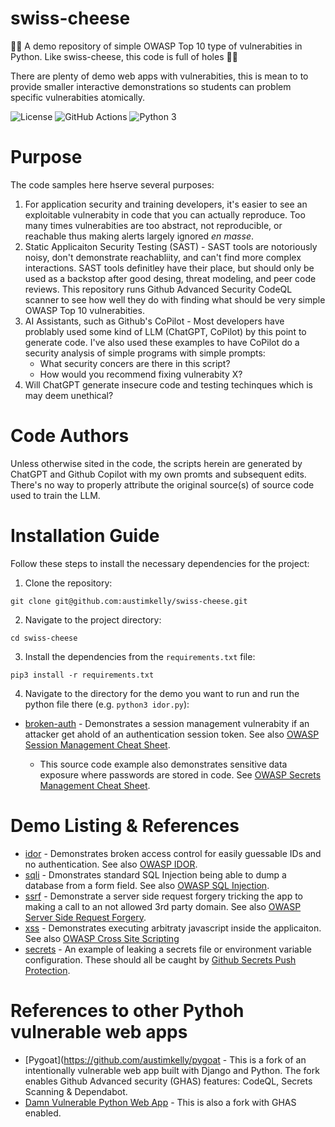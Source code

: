 # swiss-cheese
🧀🧀 A demo repository of simple OWASP Top 10 type of vulnerabities in Python. Like swiss-cheese, this code is full of holes 🧀🧀

There are plenty of demo web apps with vulnerabities, this is mean to to provide smaller interactive demonstrations so students can problem specific vulnerabities atomically.

![License](https://img.shields.io/github/license/austimkelly/swiss-cheese.svg) 
![GitHub Actions](https://github.com/austimkelly/swiss-cheese/workflows/CodeQL/badge.svg)
![Python 3](https://img.shields.io/badge/python-3-blue.svg)


# Purpose

The code samples here hserve several purposes:

1. For application security and training developers, it's easier to see an exploitable vulnerabity in code that you can actually reproduce. Too many times vulnerabities are too abstract, not reproducible, or reachable thus making alerts largely ignored _en masse_. 
2. Static Applicaiton Security Testing (SAST) - SAST tools are notoriously noisy, don't demonstrate reachabliity, and can't find more complex interactions. SAST tools definitley have their place, but should only be used as a backstop after good desing, threat modeling, and peer code reviews. This repository runs Github Advanced Security CodeQL scanner to see how well they do with finding what should be very simple OWASP Top 10 vulnerabities.
3. AI Assistants, such as Github's CoPilot - Most developers have problably used some kind of LLM (ChatGPT, CoPilot) by this point to generate code. I've also used these examples to have CoPilot do a security analysis of simple programs with simple prompts:
    * What security concers are there in this script?
    * How would you recommend fixing vulnerabity X?
4. Will ChatGPT generate insecure code and testing techinques which is may deem unethical?

# Code Authors

Unless otherwise sited in the code, the scripts herein are generated by ChatGPT and Github Copilot with my own promts and subsequent edits.  There's no way to properly attribute the original source(s) of source code used to train the LLM.

# Installation Guide

Follow these steps to install the necessary dependencies for the project:

1. Clone the repository:

`git clone git@github.com:austimkelly/swiss-cheese.git`

2. Navigate to the project directory:

`cd swiss-cheese`

3. Install the dependencies from the `requirements.txt` file:

`pip3 install -r requirements.txt`

4. Navigate to the directory for the demo you want to run and run the python file there (e.g. `python3 idor.py`):

* [broken-auth](./broken-auth/) - Demonstrates a session management vulnerabity if an attacker get ahold of an authentication session token. See also [OWASP Session Management Cheat Sheet](https://cheatsheetseries.owasp.org/cheatsheets/Session_Management_Cheat_Sheet.html).
    
    * This source code example also demonstrates sensitive data exposure where passwords are stored in code. See [OWASP Secrets Management Cheat Sheet](https://cheatsheetseries.owasp.org/cheatsheets/Secrets_Management_Cheat_Sheet.html).

# Demo Listing & References

* [idor](./idor/) - Demonstrates broken access control for easily guessable IDs and no authentication. See also [OWASP IDOR](https://owasp.org/www-chapter-ghana/assets/slides/IDOR.pdf).
* [sqli](./sqli/) - Dmonstrates standard SQL Injection being able to dump a database from a form field. See also [OWASP SQL Injection](https://owasp.org/www-community/attacks/SQL_Injection).
* [ssrf](./ssrf/) - Demonstrate a server side request forgery tricking the app to making a call to an not allowed 3rd party domain. See also [OWASP Server Side Request Forgery](https://owasp.org/www-community/attacks/Server_Side_Request_Forgery).
* [xss](./xss/) - Demonstrates executing arbitraty javascript inside the applicaiton. See also [OWASP Cross Site Scripting](https://owasp.org/www-community/attacks/xss/)
* [secrets](./secrets/) - An example of leaking a secrets file or environment variable configuration. These should all be caught by [Github Secrets Push Protection](https://docs.github.com/en/enterprise-cloud@latest/code-security/secret-scanning/push-protection-for-repositories-and-organizations).

# References to other Pythoh vulnerable web apps

* [Pygoat](https://github.com/austimkelly/pygoat - This is a fork of an intentionally vulnerable web app built with Django and Python. The fork enables Github Advanced security (GHAS) features: CodeQL, Secrets Scanning & Dependabot.
* [Damn Vulnerable Python Web App](https://github.com/austimkelly/dvpwa) - This is also a fork with GHAS enabled.
